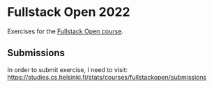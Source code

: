 # Fullstack Open 2022

Exercises for the [Fullstack Open course](https://fullstackopen.com/en).

## Submissions

In order to submit exercise, I need to visit: https://studies.cs.helsinki.fi/stats/courses/fullstackopen/submissions
